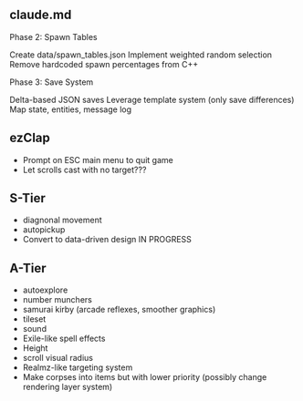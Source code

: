 ## claude.md
Phase 2: Spawn Tables

Create data/spawn_tables.json
Implement weighted random selection
Remove hardcoded spawn percentages from C++

Phase 3: Save System

Delta-based JSON saves
Leverage template system (only save differences)
Map state, entities, message log



## ezClap

-  Prompt on ESC main menu to quit game
-  Let scrolls cast with no target???

## S-Tier

-  diagnonal movement
-  autopickup
-  Convert to data-driven design IN PROGRESS

## A-Tier

-  autoexplore
-  number munchers
-  samurai kirby (arcade reflexes, smoother graphics)
-  tileset
-  sound
-  Exile-like spell effects
-  Height
- scroll visual radius
- Realmz-like targeting system
- Make corpses into items but with lower priority (possibly change rendering layer system)

